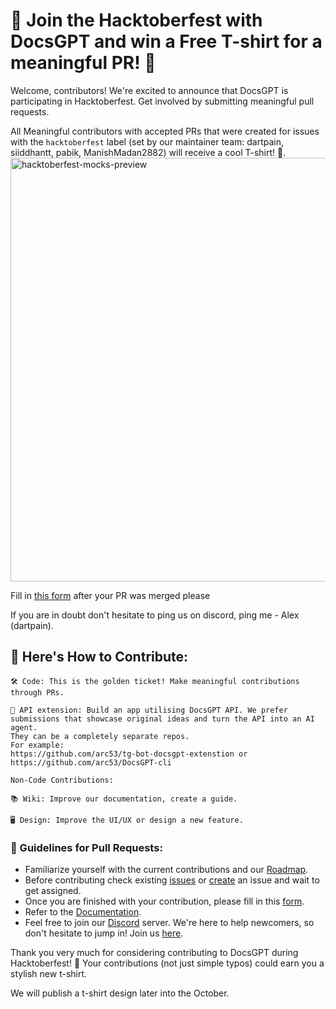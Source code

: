 # **🎉 Join the Hacktoberfest with DocsGPT and win a Free T-shirt for a meaningful PR! 🎉**

Welcome, contributors! We're excited to announce that DocsGPT is participating in Hacktoberfest. Get involved by submitting meaningful pull requests.

All Meaningful contributors with accepted PRs that were created for issues with the `hacktoberfest` label (set by our maintainer team: dartpain, siiddhantt, pabik, ManishMadan2882) will receive a cool T-shirt! 🤩.
<img width="1331" height="678" alt="hacktoberfest-mocks-preview" src="https://github.com/user-attachments/assets/633f6377-38db-48f5-b519-a8b3855a9eb4" />

Fill in [this form](https://forms.gle/Npaba4n9Epfyx56S8
) after your PR was merged please 

If you are in doubt don't hesitate to ping us on discord, ping me - Alex (dartpain).

## 📜 Here's How to Contribute:
```text
🛠️ Code: This is the golden ticket! Make meaningful contributions through PRs.

🧩 API extension: Build an app utilising DocsGPT API. We prefer submissions that showcase original ideas and turn the API into an AI agent.
They can be a completely separate repos. 
For example: 
https://github.com/arc53/tg-bot-docsgpt-extenstion or 
https://github.com/arc53/DocsGPT-cli

Non-Code Contributions:

📚 Wiki: Improve our documentation, create a guide.

🖥️ Design: Improve the UI/UX or design a new feature.
```

### 📝 Guidelines for Pull Requests:
- Familiarize yourself with the current contributions and our [Roadmap](https://github.com/orgs/arc53/projects/2).
- Before contributing check existing [issues](https://github.com/arc53/DocsGPT/issues) or [create](https://github.com/arc53/DocsGPT/issues/new/choose) an issue and wait to get assigned.
- Once you are finished with your contribution, please fill in this [form](https://forms.gle/Npaba4n9Epfyx56S8).
- Refer to the [Documentation](https://docs.docsgpt.cloud/).
- Feel free to join our [Discord](https://discord.gg/n5BX8dh8rU) server. We're here to help newcomers, so don't hesitate to jump in! Join us [here](https://discord.gg/n5BX8dh8rU).
  
Thank you very much for considering contributing to DocsGPT during Hacktoberfest! 🙏 Your contributions (not just simple typos) could earn you a stylish new t-shirt.

We will publish a t-shirt design later into the October.
